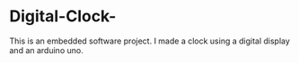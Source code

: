 # Digital-Clock-
This is an embedded software project. I made a clock using a digital display and an arduino uno.
